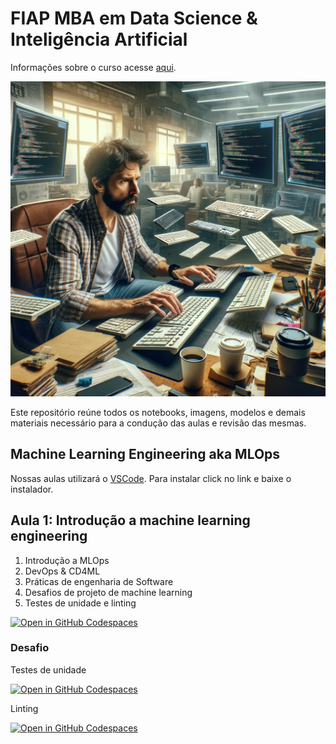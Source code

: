 # FIAP MBA em Data Science & Inteligência Artificial 

Informações sobre o curso acesse [aqui](https://www.fiap.com.br/live/mba/mba-em-data-science-artificial-intelligence/).

![alt text](images/mle.png)

Este repositório reúne todos os notebooks, imagens, modelos e demais materiais necessário para a condução das aulas e revisão das mesmas.

## Machine Learning Engineering aka MLOps

Nossas aulas utilizará o [VSCode](https://code.visualstudio.com/). Para instalar click no link e baixe o instalador.

## Aula 1: Introdução a machine learning engineering

1. Introdução a MLOps
2. DevOps & CD4ML
3. Práticas de engenharia de Software
4. Desafios de projeto de machine learning
5. Testes de unidade e linting

[![Open in GitHub Codespaces](https://github.com/codespaces/badge.svg)](https://codespaces.new/michelpf/fiap-ds-machine-learning-engineering/tree/main/aula-1/unit-testing-linting)

### Desafio

Testes de unidade

[![Open in GitHub Codespaces](https://github.com/codespaces/badge.svg)](https://codespaces.new/michelpf/fiap-ds-machine-learning-engineering/tree/main/aula-1/desafio-1)

Linting

[![Open in GitHub Codespaces](https://github.com/codespaces/badge.svg)](https://codespaces.new/michelpf/fiap-ds-machine-learning-engineering/tree/main/aula-1/desafio-2)